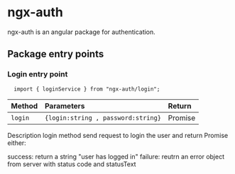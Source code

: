 
# ngx-auth

ngx-auth is an angular package for authentication.

## Package entry points

### Login entry point

```
  import { loginService } from "ngx-auth/login";
```

| Method    | Parameters     | Return                |
| :-------- | :-------       | :---------------------|
| `login`   | `{login:string , password:string}` | Promise |

Description
login method send request to login the user and return Promise either:

success: return a string "user has logged in"
failure: reutrn an error object from server with status code and statusText